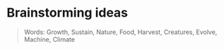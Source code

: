 Brainstorming ideas
===================

> Words:
> Growth, Sustain, Nature, Food, Harvest, Creatures, Evolve, Machine, Climate

